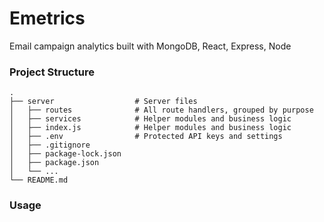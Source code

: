 # Emetrics
Email campaign analytics built with MongoDB, React, Express, Node


### Project Structure
    .
    ├── server                  # Server files
    │   ├── routes              # All route handlers, grouped by purpose
    │   ├── services            # Helper modules and business logic
    │   ├── index.js            # Helper modules and business logic
    │   ├── .env                # Protected API keys and settings
    │   ├── .gitignore
    │   ├── package-lock.json
    │   ├── package.json
    │   └── ... 
    └── README.md

### Usage
